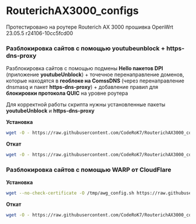 # RouterichAX3000_configs

Протестировано на роутере Routerich AX 3000 прошивка OpenWrt 23.05.5 r24106-10cc5fcd00

### Разблокировка сайтов с помощью youtubeunblock + https-dns-proxy
Разблокировка сайтов с помощью подмены **Hello пакетов DPI** (приложение **youtubeUnblock**) + точечное перенаправление доменов, которые находятся в **геоблоке на ComssDNS** (через перенаправление dnsmasq и пакет **https-dns-proxy**) + добавление правил для **блокировки протокола QUIC** на уровне роутера

Для корректной работы скрипта нужны установленные пакеты **youtubeUnblock** и **https-dns-proxy**

**Установка**
```sh
wget -O - https://raw.githubusercontent.com/CodeRoK7/RouterichAX3000_configs/refs/heads/main/configure_zaprets.sh | sh
```
**Откат**
```sh
wget -O - https://raw.githubusercontent.com/CodeRoK7/RouterichAX3000_configs/refs/heads/main/off_configure_zaprets.sh | sh
```

### Разблокировка сайтов с помощью WARP от CloudFlare

**Установка**
```sh
wget --no-check-certificate -O /tmp/awg_config.sh https://raw.githubusercontent.com/CodeRoK7/RouterichAX3000_configs/refs/heads/main/awg_config.sh && chmod +x /tmp/awg_config.sh && /tmp/awg_config.sh
```
**Откат**
```sh
wget -O - https://raw.githubusercontent.com/CodeRoK7/RouterichAX3000_configs/refs/heads/main/off_awg_config.sh | sh
```
